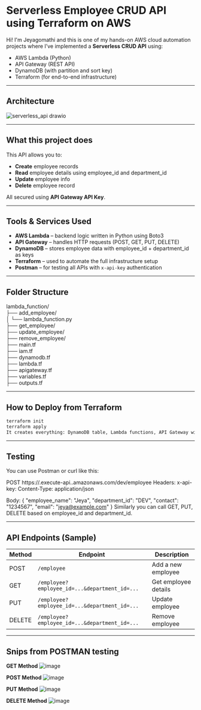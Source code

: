 # Serverless Employee CRUD API using Terraform on AWS

Hi! I'm Jeyagomathi and this is one of my hands-on AWS cloud automation projects where I’ve implemented a **Serverless CRUD API** using:

- AWS Lambda (Python)
- API Gateway (REST API)
- DynamoDB (with partition and sort key)
- Terraform (for end-to-end infrastructure)

---

## Architecture
![serverless_api drawio](https://github.com/user-attachments/assets/e5850f47-ea32-4f87-94f3-2a5e70ab36b9)
 
---

## What this project does

This API allows you to:

-  **Create** employee records
-  **Read** employee details using employee_id and department_id
-  **Update** employee info
-  **Delete** employee record

All secured using **API Gateway API Key**.

---

##  Tools & Services Used

- **AWS Lambda** – backend logic written in Python using Boto3
- **API Gateway** – handles HTTP requests (POST, GET, PUT, DELETE)
- **DynamoDB** – stores employee data with employee_id + department_id as keys
- **Terraform** – used to automate the full infrastructure setup
- **Postman** – for testing all APIs with `x-api-key` authentication

---

## Folder Structure

lambda_function/<br>
├── add_employee/<br>
│ └── lambda_function.py<br>
├── get_employee/<br>
├── update_employee/<br>
├── remove_employee/<br>
├── main.tf<br>
├── iam.tf<br>
├── dynamodb.tf<br>
├── lambda.tf<br>
├── apigateway.tf<br>
├── variables.tf<br>
├── outputs.tf<br>

---

## How to Deploy from Terraform

```bash
terraform init
terraform apply
It creates everything: DynamoDB table, Lambda functions, API Gateway with secured stage, usage plan, and API key.
```
---
## Testing
You can use Postman or curl like this:

POST https://<your-api-id>.execute-api.<region>.amazonaws.com/dev/employee
Headers:
x-api-key: <your-api-key>
Content-Type: application/json

Body:
{
  "employee_name": "Jeya",
  "department_id": "DEV",
  "contact": "1234567",
  "email": "jeya@example.com"
}
Similarly you can call GET, PUT, DELETE based on employee_id and department_id.

---

## API Endpoints (Sample)

| Method | Endpoint | Description |
|--------|----------|-------------|
| POST   | `/employee` | Add a new employee |
| GET    | `/employee?employee_id=...&department_id=...` | Get employee details |
| PUT    | `/employee?employee_id=...&department_id=...` | Update employee |
| DELETE | `/employee?employee_id=...&department_id=...` | Remove employee |

---

## Snips from POSTMAN testing

**GET Method**
![image](https://github.com/user-attachments/assets/77b35403-b5b3-48e5-afaa-05a314e6f970)

**POST Method**
![image](https://github.com/user-attachments/assets/b8fb3ed0-2184-4150-b630-f028676a743a)

**PUT Method**
![image](https://github.com/user-attachments/assets/ff7a4746-402f-4810-baa2-ec776079299e)

**DELETE Method**
![image](https://github.com/user-attachments/assets/1acde684-6176-4692-8e00-05a7dffbf9f4)




